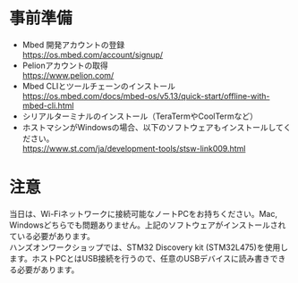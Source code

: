 # 事前準備

* Mbed 開発アカウントの登録  
https://os.mbed.com/account/signup/
* Pelionアカウントの取得  
https://www.pelion.com/
* Mbed CLIとツールチェーンのインストール  
https://os.mbed.com/docs/mbed-os/v5.13/quick-start/offline-with-mbed-cli.html
* シリアルターミナルのインストール（TeraTermやCoolTermなど）
* ホストマシンがWindowsの場合、以下のソフトウェアもインストールしてください。  
https://www.st.com/ja/development-tools/stsw-link009.html

 
# 注意 

当日は、Wi-Fiネットワークに接続可能なノートPCをお持ちください。Mac, Windowsどちらでも問題ありません。上記のソフトウェアがインストールされている必要があります。  
ハンズオンワークショップでは、STM32 Discovery kit (STM32L475)を使用します。ホストPCとはUSB接続を行うので、任意のUSBデバイスに読み書きできる必要があります。


